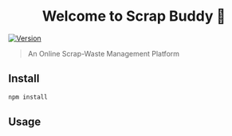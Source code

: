 <h1 align="center">Welcome to Scrap Buddy 👋</h1>
<p>
  <a href="https://www.npmjs.com/package/Scrap Buddy" target="_blank">
    <img alt="Version" src="https://img.shields.io/npm/v/Scrap Buddy.svg">
  </a>
</p>

> An Online Scrap-Waste Management Platform

## Install

```sh
npm install
```

## Usage

